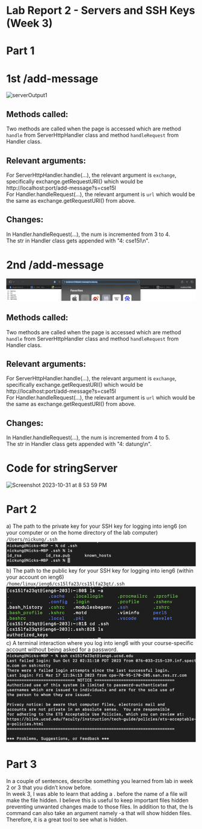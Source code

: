# Lab Report 2 - Servers and SSH Keys (Week 3)
# Part 1
# 1st /add-message

<img width="1407" alt="serverOutput1" src="https://github.com/datungLA/cse15l-lab-reports/assets/97591324/27a44fd1-4327-4ec6-a546-fb4e88a34bb7">

## Methods called:
Two methods are called when the page is accessed which are method `handle` from ServerHttpHandler class and method `handleRequest` from Handler class.
## Relevant arguments:
For ServerHttpHandler.handle(...), the relevant argument is `exchange`, specifically exchange.getRequestURI() which would be http://localhost:port/add-message?s=cse15l \
For Handler.handleRequest(...), the relevant argument is `url` which would be the same as exchange.getRequestURI() from above.
## Changes:
In Handler.handleRequest(...), the num is incremented from 3 to 4.\
The str in Handler class gets appended with "4: cse15l\n".

# 2nd /add-message
![Image](serverOutput2.png)
## Methods called:
Two methods are called when the page is accessed which are method `handle` from ServerHttpHandler class and method `handleRequest` from Handler class.
## Relevant arguments:
For ServerHttpHandler.handle(...), the relevant argument is `exchange`, specifically exchange.getRequestURI() which would be http://localhost:port/add-message?s=cse15l \
For Handler.handleRequest(...), the relevant argument is `url` which would be the same as exchange.getRequestURI() from above.
## Changes:
In Handler.handleRequest(...), the num is incremented from 4 to 5.\
The str in Handler class gets appended with "4: datung\n".

# Code for stringServer

<img width="700" alt="Screenshot 2023-10-31 at 8 53 59 PM" src="https://github.com/datungLA/cse15l-lab-reports/assets/97591324/47100da3-cd1c-4934-b7ba-753989f64be4">

# Part 2
a) The path to the private key for your SSH key for logging into ieng6 (on your computer or on the home directory of the lab computer)\
`/Users/nickung/.ssh`
![Image](privateKeyPath.png)\
b) The path to the public key for your SSH key for logging into ieng6 (within your account on ieng6)\
`/home/linux/ieng6/cs15lfa23/cs15lfa23qt/.ssh`
![Image](publicKeyPath.png)\
c) A terminal interaction where you log into ieng6 with your course-specific account without being asked for a password.
![Image](terminalInteraction.png)
# Part 3
In a couple of sentences, describe something you learned from lab in week 2 or 3 that you didn’t know before.\
In week 3, I was able to learn that adding a . before the name of a file will make the file hidden. I believe this is useful to keep important files hidden preventing unwanted changes made to those files. In addition to that, the ls command can also take an argument namely -a that will show hidden files. Therefore, it is a great tool to see what is hidden.
